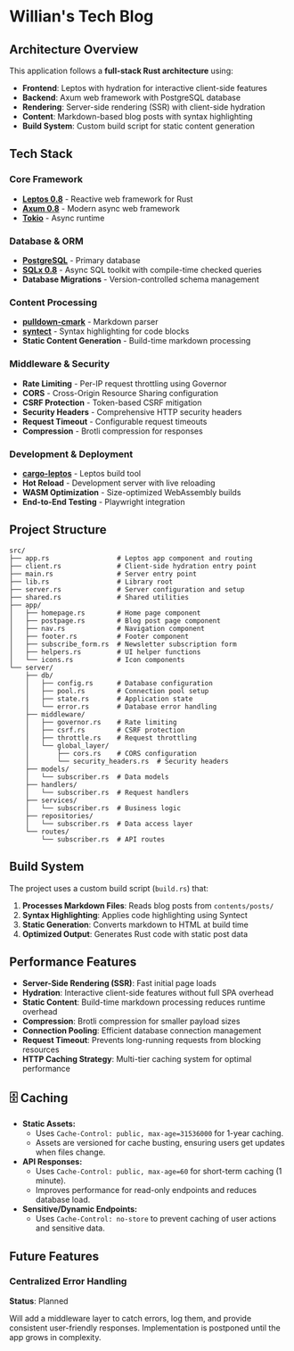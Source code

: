 # Willian's Tech Blog

## Architecture Overview

This application follows a **full-stack Rust architecture** using:

- **Frontend**: Leptos with hydration for interactive client-side features
- **Backend**: Axum web framework with PostgreSQL database
- **Rendering**: Server-side rendering (SSR) with client-side hydration
- **Content**: Markdown-based blog posts with syntax highlighting
- **Build System**: Custom build script for static content generation

## Tech Stack

### Core Framework

- **[Leptos 0.8](https://leptos.dev/)** - Reactive web framework for Rust
- **[Axum 0.8](https://docs.rs/axum/)** - Modern async web framework
- **[Tokio](https://tokio.rs/)** - Async runtime

### Database & ORM

- **[PostgreSQL](https://www.postgresql.org/)** - Primary database
- **[SQLx 0.8](https://docs.rs/sqlx/)** - Async SQL toolkit with compile-time checked queries
- **Database Migrations** - Version-controlled schema management

### Content Processing

- **[pulldown-cmark](https://docs.rs/pulldown-cmark/)** - Markdown parser
- **[syntect](https://docs.rs/syntect/)** - Syntax highlighting for code blocks
- **Static Content Generation** - Build-time markdown processing

### Middleware & Security

- **Rate Limiting** - Per-IP request throttling using Governor
- **CORS** - Cross-Origin Resource Sharing configuration
- **CSRF Protection** - Token-based CSRF mitigation
- **Security Headers** - Comprehensive HTTP security headers
- **Request Timeout** - Configurable request timeouts
- **Compression** - Brotli compression for responses

### Development & Deployment

- **[cargo-leptos](https://crates.io/crates/cargo-leptos)** - Leptos build tool
- **Hot Reload** - Development server with live reloading
- **WASM Optimization** - Size-optimized WebAssembly builds
- **End-to-End Testing** - Playwright integration

## Project Structure

```text
src/
├── app.rs                 # Leptos app component and routing
├── client.rs              # Client-side hydration entry point
├── main.rs                # Server entry point
├── lib.rs                 # Library root
├── server.rs              # Server configuration and setup
├── shared.rs              # Shared utilities
├── app/
│   ├── homepage.rs        # Home page component
│   ├── postpage.rs        # Blog post page component
│   ├── nav.rs             # Navigation component
│   ├── footer.rs          # Footer component
│   ├── subscribe_form.rs  # Newsletter subscription form
│   ├── helpers.rs         # UI helper functions
│   └── icons.rs           # Icon components
└── server/
    ├── db/
    │   ├── config.rs      # Database configuration
    │   ├── pool.rs        # Connection pool setup
    │   ├── state.rs       # Application state
    │   └── error.rs       # Database error handling
    ├── middleware/
    │   ├── governor.rs    # Rate limiting
    │   ├── csrf.rs        # CSRF protection
    │   ├── throttle.rs    # Request throttling
    │   └── global_layer/
    │       ├── cors.rs    # CORS configuration
    │       └── security_headers.rs  # Security headers
    ├── models/
    │   └── subscriber.rs  # Data models
    ├── handlers/
    │   └── subscriber.rs  # Request handlers
    ├── services/
    │   └── subscriber.rs  # Business logic
    ├── repositories/
    │   └── subscriber.rs  # Data access layer
    └── routes/
        └── subscriber.rs  # API routes
```

## Build System

The project uses a custom build script (`build.rs`) that:

1. **Processes Markdown Files**: Reads blog posts from `contents/posts/`
2. **Syntax Highlighting**: Applies code highlighting using Syntect
3. **Static Generation**: Converts markdown to HTML at build time
4. **Optimized Output**: Generates Rust code with static post data

## Performance Features

- **Server-Side Rendering (SSR)**: Fast initial page loads
- **Hydration**: Interactive client-side features without full SPA overhead
- **Static Content**: Build-time markdown processing reduces runtime overhead
- **Compression**: Brotli compression for smaller payload sizes
- **Connection Pooling**: Efficient database connection management
- **Request Timeout**: Prevents long-running requests from blocking resources
- **HTTP Caching Strategy**: Multi-tier caching system for optimal performance

## 🗄️ Caching

- **Static Assets:**
  - Uses `Cache-Control: public, max-age=31536000` for 1-year caching.
  - Assets are versioned for cache busting, ensuring users get updates when files change.
- **API Responses:**
  - Uses `Cache-Control: public, max-age=60` for short-term caching (1 minute).
  - Improves performance for read-only endpoints and reduces database load.
- **Sensitive/Dynamic Endpoints:**
  - Uses `Cache-Control: no-store` to prevent caching of user actions and sensitive data.

## Future Features

### Centralized Error Handling

**Status**: Planned

Will add a middleware layer to catch errors, log them, and provide consistent user-friendly responses. Implementation is postponed until the app grows in complexity.
